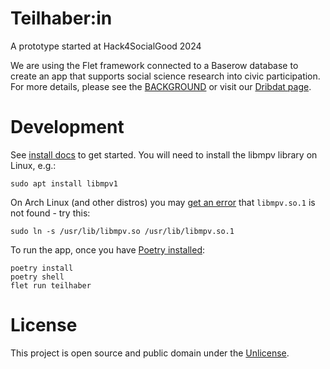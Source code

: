 Teilhaber:in
===

A prototype started at Hack4SocialGood 2024

We are using the Flet framework connected to a Baserow database to create an app that supports social science research into civic participation. For more details, please see the [BACKGROUND](BACKGROUND.md) or visit our [Dribdat page](https://bd.hack4socialgood.ch/project/89).

# Development

See [install docs](https://flet.dev/docs/getting-started/) to get started. You will need to install the libmpv library on Linux, e.g.:

`sudo apt install libmpv1`

On Arch Linux (and other distros) you may [get an error](https://github.com/flet-dev/flet/issues/2823) that `libmpv.so.1` is not found - try this:

`sudo ln -s /usr/lib/libmpv.so /usr/lib/libmpv.so.1`

To run the app, once you have [Poetry installed](https://python-poetry.org):

```
poetry install
poetry shell
flet run teilhaber
```

# License

This project is open source and public domain under the [Unlicense](LICENSE).

